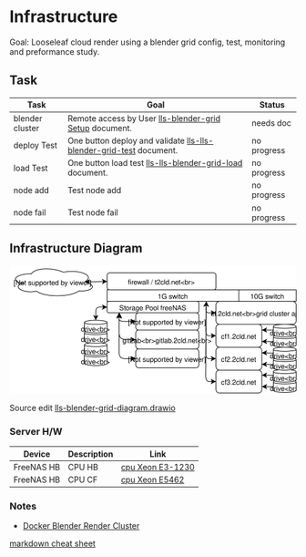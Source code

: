 # Infrastructure

Goal: Looseleaf cloud render using a blender grid config, test, monitoring and preformance study.

## Task

| Task            | Goal | Status  |
| --------------- | ------------------------------------------------------ | -------- |
| blender cluster | Remote access by User [lls-blender-grid Setup]() document. | needs doc |
| deploy Test     | One button deploy and validate [lls-lls-blender-grid-test]() document. | no progress |
| load Test     | One button load test [lls-lls-blender-grid-load]() document. | no progress |
| node add | Test node add | no progress |
| node fail | Test node fail | no progress |


## Infrastructure Diagram

![lls-blender-grid-diagram svg](images/lls-blender-grid-diagram.svg)

Source edit [lls-blender-grid-diagram.drawio](https://www.draw.io/#Hlooseleaf%2Flls-nodejs-test%2Fmaster%2Fdocs%2Fimages%2Flls-infrastructure-diagram.drawio)

### Server H/W

| Device | Description | Link |
| ----------- | ---------------- | --------- |
| FreeNAS HB  | CPU HB           | [cpu Xeon E3-1230](https://ark.intel.com/content/www/us/en/ark/products/97474/intel-xeon-processor-e3-1230-v6-8m-cache-3-50-ghz.html) |
| FreeNAS HB  | CPU CF           | [cpu Xeon E5462](https://ark.intel.com/content/www/us/en/ark/products/33084/intel-xeon-processor-e5462-12m-cache-2-80-ghz-1600-mhz-fsb.html) |

### Notes

- [Docker Blender Render Cluster](https://github.com/rndevfx/docker-blender-render-cluster)

[markdown cheat sheet](http://blog.christrees.com/wip/markdowntest.html)
